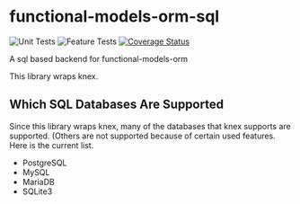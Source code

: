# functional-models-orm-sql
![Unit Tests](https://github.com/monolithst/functional-models-orm-sql/actions/workflows/ut.yml/badge.svg?branch=master)
![Feature Tests](https://github.com/monolithst/functional-models-orm-sql/actions/workflows/feature.yml/badge.svg?branch=master)
[![Coverage Status](https://coveralls.io/repos/github/monolithst/functional-models-orm-sql/badge.svg?branch=master)](https://coveralls.io/github/monolithst/functional-models-orm-sql?branch=master)

A sql based backend for functional-models-orm

This library wraps knex. 

## Which SQL Databases Are Supported
Since this library wraps knex, many of the databases that knex supports are supported. (Others are not supported because of certain used features. Here is the current list. 
- PostgreSQL
- MySQL
- MariaDB
- SQLite3


